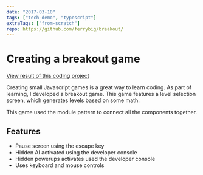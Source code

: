```yaml
---
date: "2017-03-10"
tags: ["tech-demo", "typescript"]
extraTags: ["from-scratch"]
repo: https://github.com/ferrybig/breakout/
---
```

# Creating a breakout game

[View result of this coding project](https://projects.ferrybig.me/breakout/)

Creating small Javascript games is a great way to learn coding. As part of
learning, I developed a breakout game. This game features a level selection
screen, which generates levels based on some math.

This game used the module pattern to connect all the components together.

## Features

* Pause screen using the escape key
* Hidden AI activated using the developer console
* Hidden powerups activates used the developer console
* Uses keyboard and mouse controls
